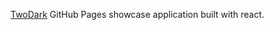 [TwoDark][1] GitHub Pages showcase application built with react.

[1]: https://www.github.com/erremauro/TwoDark "Visit TwoDark on GitHub"